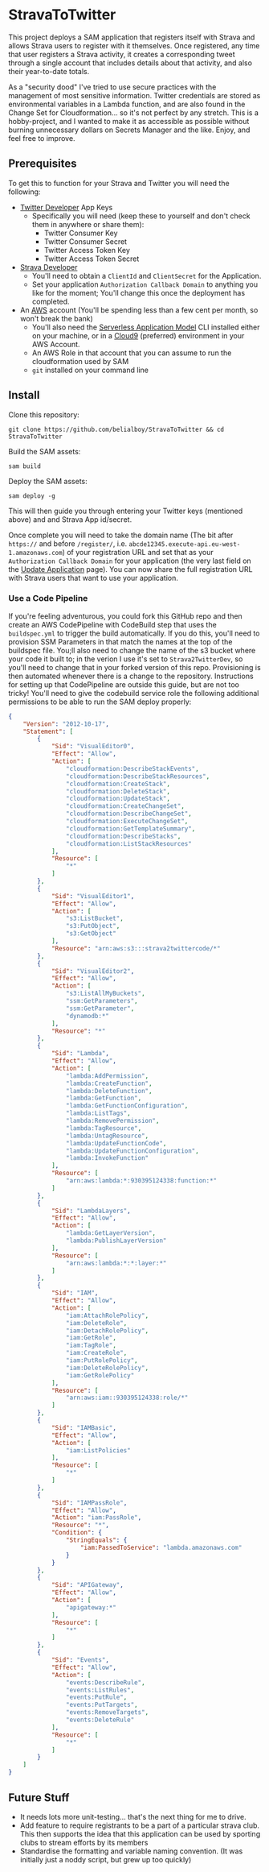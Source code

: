 # StravaToTwitter

This project deploys a SAM application that registers itself with Strava and allows Strava users to register with it themselves. Once registered, any time that user registers a Strava activity, it creates a corresponding tweet through a single account that includes details about that activity, and also their year-to-date totals.

As a "security dood" I've tried to use secure practices with the management of most sensitive information. Twitter credentials are stored as environmental variables in a Lambda function, and are also found in the Change Set for Cloudformation... so it's not perfect by any stretch. This is a hobby-project, and I wanted to make it as accessible as possible without burning unnecessary dollars on Secrets Manager and the like. Enjoy, and feel free to improve.

## Prerequisites

To get this to function for your Strava and Twitter you will need the following:
* [Twitter Developer](https://developer.twitter.com/en/portal/dashboard) App Keys 
    * Specifically you will need (keep these to yourself and don't check them in anywhere or share them):
        * Twitter Consumer Key
        * Twitter Consumer Secret
        * Twitter Access Token Key
        * Twitter Access Token Secret
* [Strava Developer](https://www.strava.com/settings/api)
    * You'll need to obtain a `ClientId` and `ClientSecret` for the Application.
    * Set your application `Authorization Callback Domain` to anything you like for the moment; You'll change this once the deployment has completed.
* An [AWS](https://aws.amazon.com/) account (You'll be spending less than a few cent per month, so won't break the bank)
    * You'll also need the [Serverless Application Model](https://aws.amazon.com/serverless/sam/) CLI installed either on your machine, or in a [Cloud9](https://aws.amazon.com/cloud9/) (preferred) environment in your AWS Account.
    * An AWS Role in that account that you can assume to run the cloudformation used by SAM
    * `git` installed on your command line

## Install

Clone this repository:

`git clone https://github.com/belialboy/StravaToTwitter && cd StravaToTwitter`

Build the SAM assets:

`sam build`

Deploy the SAM assets:

`sam deploy -g`

This will then guide you through entering your Twitter keys (mentioned above) and and Strava App id/secret. 

Once complete you will need to take the domain name (The bit after `https://` and before `/register/`, i.e. `abcde12345.execute-api.eu-west-1.amazonaws.com`) of your registration URL and set that as your `Authorization Callback Domain` for your application (the very last field on the [Update Application](https://www.strava.com/settings/api) page). You can now share the full registration URL with Strava users that want to use your application.

### Use a Code Pipeline

If you're feeling adventurous, you could fork this GitHub repo and then create an AWS CodePipeline with CodeBuild step that uses the `buildspec.yml` to trigger the build automatically. If you do this, you'll need to provision SSM Parameters in that match the names at the top of the buildspec file. You;ll also need to change the name of the s3 bucket where your code it built to; in the verion I use it's set to `Strava2TwitterDev`, so you'll need to change that in your forked version of this repo. Provisioning is then automated whenever there is a change to the repository. Instructions for setting up that CodePipeline are outside this guide, but are not too tricky! You'll need to give the codebuild service role the following additional permissions to be able to run the SAM deploy properly:

```json
{
    "Version": "2012-10-17",
    "Statement": [
        {
            "Sid": "VisualEditor0",
            "Effect": "Allow",
            "Action": [
                "cloudformation:DescribeStackEvents",
                "cloudformation:DescribeStackResources",
                "cloudformation:CreateStack",
                "cloudformation:DeleteStack",
                "cloudformation:UpdateStack",
                "cloudformation:CreateChangeSet",
                "cloudformation:DescribeChangeSet",
                "cloudformation:ExecuteChangeSet",
                "cloudformation:GetTemplateSummary",
                "cloudformation:DescribeStacks",
                "cloudformation:ListStackResources"
            ],
            "Resource": [
                "*"
            ]
        },
        {
            "Sid": "VisualEditor1",
            "Effect": "Allow",
            "Action": [
                "s3:ListBucket",
                "s3:PutObject",
                "s3:GetObject"
            ],
            "Resource": "arn:aws:s3:::strava2twittercode/*"
        },
        {
            "Sid": "VisualEditor2",
            "Effect": "Allow",
            "Action": [
                "s3:ListAllMyBuckets",
                "ssm:GetParameters",
                "ssm:GetParameter",
                "dynamodb:*"
            ],
            "Resource": "*"
        },
        {
            "Sid": "Lambda",
            "Effect": "Allow",
            "Action": [
                "lambda:AddPermission",
                "lambda:CreateFunction",
                "lambda:DeleteFunction",
                "lambda:GetFunction",
                "lambda:GetFunctionConfiguration",
                "lambda:ListTags",
                "lambda:RemovePermission",
                "lambda:TagResource",
                "lambda:UntagResource",
                "lambda:UpdateFunctionCode",
                "lambda:UpdateFunctionConfiguration",
                "lambda:InvokeFunction"
            ],
            "Resource": [
                "arn:aws:lambda:*:930395124338:function:*"
            ]
        },
        {
            "Sid": "LambdaLayers",
            "Effect": "Allow",
            "Action": [
                "lambda:GetLayerVersion",
                "lambda:PublishLayerVersion"
            ],
            "Resource": [
                "arn:aws:lambda:*:*:layer:*"
            ]
        },
        {
            "Sid": "IAM",
            "Effect": "Allow",
            "Action": [
                "iam:AttachRolePolicy",
                "iam:DeleteRole",
                "iam:DetachRolePolicy",
                "iam:GetRole",
                "iam:TagRole",
                "iam:CreateRole",
                "iam:PutRolePolicy",
                "iam:DeleteRolePolicy",
                "iam:GetRolePolicy"
            ],
            "Resource": [
                "arn:aws:iam::930395124338:role/*"
            ]
        },
        {
            "Sid": "IAMBasic",
            "Effect": "Allow",
            "Action": [
                "iam:ListPolicies"
            ],
            "Resource": [
                "*"
            ]
        },
        {
            "Sid": "IAMPassRole",
            "Effect": "Allow",
            "Action": "iam:PassRole",
            "Resource": "*",
            "Condition": {
                "StringEquals": {
                    "iam:PassedToService": "lambda.amazonaws.com"
                }
            }
        },
        {
            "Sid": "APIGateway",
            "Effect": "Allow",
            "Action": [
                "apigateway:*"
            ],
            "Resource": [
                "*"
            ]
        },
        {
            "Sid": "Events",
            "Effect": "Allow",
            "Action": [
                "events:DescribeRule",
                "events:ListRules",
                "events:PutRule",
                "events:PutTargets",
                "events:RemoveTargets",
                "events:DeleteRule"
            ],
            "Resource": [
                "*"
            ]
        }
    ]
}
```
## Future Stuff

* It needs lots more unit-testing... that's the next thing for me to drive.
* Add feature to require registrants to be a part of a particular strava club. This then supports the idea that this application can be used by sporting clubs to stream efforts by its members
* Standardise the formatting and variable naming convention. (It was initially just a noddy script, but grew up too quickly)
